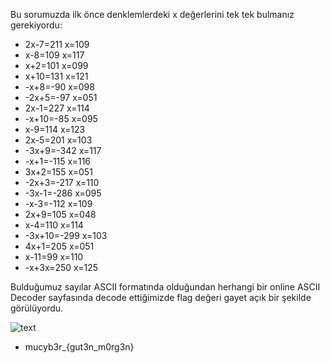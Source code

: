 
Bu sorumuzda ilk önce denklemlerdeki x değerlerini tek tek bulmanız gerekiyordu:

* 2x-7=211      x=109
* x-8=109       x=117
* x+2=101       x=099
* x+10=131      x=121
* -x+8=-90      x=098
* -2x+5=-97     x=051
* 2x-1=227      x=114
* -x+10=-85     x=095
* x-9=114       x=123
* 2x-5=201      x=103
* -3x+9=-342    x=117
* -x+1=-115     x=116
* 3x+2=155      x=051
* -2x+3=-217    x=110
* -3x-1=-286    x=095
* -x-3=-112     x=109
* 2x+9=105      x=048
* x-4=110       x=114
* -3x+10=-299   x=103
* 4x+1=205      x=051
* x-11=99       x=110
* -x+3x=250     x=125

Bulduğumuz sayılar ASCII formatında olduğundan herhangi bir online ASCII Decoder sayfasında decode ettiğimizde flag değeri gayet açık bir 
şekilde görülüyordu.

![text](https://github.com/MuCyberLab/CTF/blob/master/Joy/files/algebra.png)


* mucyb3r_{gut3n_m0rg3n}
